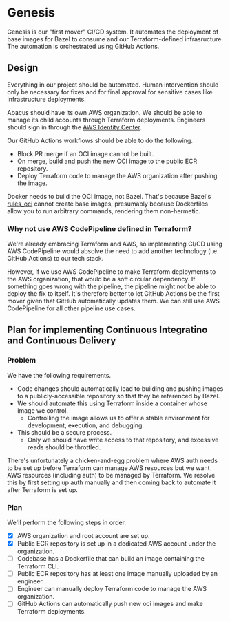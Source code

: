 # Genesis

Genesis is our "first mover" CI/CD system. It automates the deployment of base images
for Bazel to consume and our Terraform-defined infrasructure.
The automation is orchestrated using GitHub Actions.

## Design

Everything in our project should be automated. Human intervention should only be necessary
for fixes and for final approval for sensitive cases like infrastructure deployments.

Abacus should have its own AWS organization. We should be able to manage its child accounts through Terraform deployments.
Engineers should sign in through the [AWS Identity Center][1].

Our GitHub Actions workflows should be able to do the following.

* Block PR merge if an OCI image cannot be built.
* On merge, build and push the new OCI image to the public ECR repository.
* Deploy Terraform code to manage the AWS organization after pushing the image.

Docker needs to build the OCI image, not Bazel. That's because Bazel's [rules_oci][2]
cannot create base images, presumably because Dockerfiles allow you to run arbitrary commands,
rendering them non-hermetic.

### Why not use AWS CodePipeline defined in Terraform?

We're already embracing Terraform and AWS, so implementing CI/CD using AWS CodePipeline would
absolve the need to add another technology (i.e. GitHub Actions) to our tech stack.

However, if we use AWS CodePipeline to make Terraform deployments to the AWS organization,
that would be a soft circular dependency. If something goes wrong with the pipeline,
the pipeline might not be able to deploy the fix to itself. It's therefore better to let
GitHub Actions be the first mover given that GitHub automatically updates them.
We can still use AWS CodePipeline for all other pipeline use cases.

## Plan for implementing Continuous Integratino and Continuous Delivery

### Problem

We have the following requirements.

* Code changes should automatically lead to building and pushing images to
a publicly-accessible repository so that they be referenced by Bazel.
* We should automate this using Terraform inside a container whose image we control.
    * Controlling the image allows us to offer a stable environment for development, execution, and debugging.
* This should be a secure process.
    * Only we should have write access to that repository, and excessive reads should be throttled.

There's unfortunately a chicken-and-egg problem where AWS auth needs to be set up before Terraform
can manage AWS resources but we want AWS resources (including auth) to be managed by Terraform.
We resolve this by first setting up auth manually and then coming back to automate it after
Terraform is set up.

### Plan

We'll perform the following steps in order.

- [x] AWS organization and root account are set up.
- [x] Public ECR repository is set up in a dedicated AWS account under the organization.
- [ ] Codebase has a Dockerfile that can build an image containing the Terraform CLI.
- [ ] Public ECR repository has at least one image manually uploaded by an engineer.
- [ ] Engineer can manually deploy Terraform code to manage the AWS organization.
- [ ] GitHub Actions can automatically push new oci images and make Terraform deployments.

[1]: https://aws.amazon.com/iam/identity-center/
[2]: https://github.com/bazel-contrib/rules_oci
